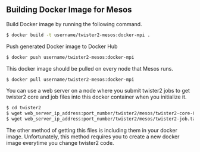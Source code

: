 ## Building Docker Image for Mesos

Build Docker image by running the following command.

```bash
$ docker build -t username/twister2-mesos:docker-mpi .
```

Push generated Docker image to Docker Hub
```bash
$ docker push username/twister2-mesos:docker-mpi
```

This docker image should be pulled on every node that Mesos runs.
```bash
$ docker pull username/twister2-mesos:docker-mpi
```

You can use a web server on a node where you submit twister2 jobs to get
twister2 core and job files into this docker container when you initialize it.

```bash
$ cd twister2
$ wget web_server_ip_address:port_number/twister2/mesos/twister2-core-0.8.0.tar.gz
$ wget web_server_ip_address:port_number/twister2/mesos/twister2-job.tar.gz
```

The other method of getting this files is including them in your docker image.
Unfortunately, this method requires you to create a new docker image everytime
you change twister2 code.

